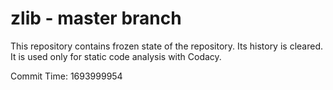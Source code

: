# zlib - master branch

This repository contains frozen state of the repository.
Its history is cleared. It is used only for static code
analysis with Codacy.

Commit Time: 1693999954